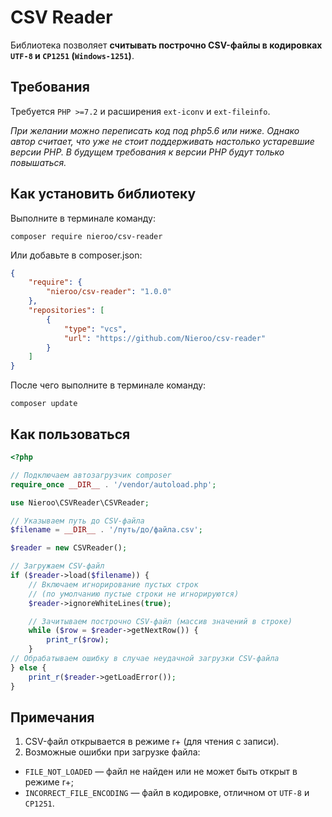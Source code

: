 # CSV Reader

Библиотека позволяет **считывать построчно CSV-файлы в кодировках `UTF-8`
и `CP1251` (`Windows-1251`)**.

## Требования

Требуется `PHP >=7.2` и расширения `ext-iconv` и `ext-fileinfo`.

*При желании можно переписать код под php5.6 или ниже. Однако автор считает,
что уже не стоит поддерживать настолько устаревшие версии PHP. В будущем
требования к версии PHP будут только повышаться.*

## Как установить библиотеку

Выполните в терминале команду:
```
composer require nieroo/csv-reader
```

Или добавьте в composer.json:
```json
{
    "require": {
        "nieroo/csv-reader": "1.0.0"
    },
    "repositories": [
        {
            "type": "vcs",
            "url": "https://github.com/Nieroo/csv-reader"
        }
    ]
}
```
После чего выполните в терминале команду:
```
composer update
```

## Как пользоваться

```php
<?php

// Подключаем автозагрузчик composer
require_once __DIR__ . '/vendor/autoload.php';

use Nieroo\CSVReader\CSVReader;

// Указываем путь до CSV-файла
$filename = __DIR__ . '/путь/до/файла.csv';

$reader = new CSVReader();

// Загружаем CSV-файл
if ($reader->load($filename)) {
    // Включаем игнорирование пустых строк
    // (по умолчанию пустые строки не игнорируются)
    $reader->ignoreWhiteLines(true);

    // Зачитываем построчно CSV-файл (массив значений в строке)
    while ($row = $reader->getNextRow()) {
        print_r($row);
    }
// Обрабатываем ошибку в случае неудачной загрузки CSV-файла
} else {
    print_r($reader->getLoadError());
}
```

## Примечания

1. CSV-файл открывается в режиме r+ (для чтения с записи).
2. Возможные ошибки при загрузке файла:
  - `FILE_NOT_LOADED` — файл не найден или не может быть открыт в режиме r+;
  - `INCORRECT_FILE_ENCODING` — файл в кодировке, отличном от `UTF-8` и `CP1251`.
